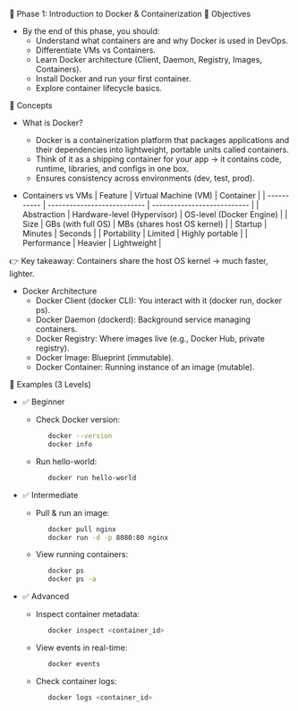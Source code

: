 🐳 Phase 1: Introduction to Docker & Containerization
🎯 Objectives
- By the end of this phase, you should:
  - Understand what containers are and why Docker is used in DevOps.
  - Differentiate VMs vs Containers.
  - Learn Docker architecture (Client, Daemon, Registry, Images, Containers).
  - Install Docker and run your first container.
  - Explore container lifecycle basics.

📘 Concepts
- What is Docker?
  - Docker is a containerization platform that packages applications and their      dependencies into lightweight, portable units called containers.
  - Think of it as a shipping container for your app → it contains code, runtime, libraries, and configs in one box.
  - Ensures consistency across environments (dev, test, prod).

- Containers vs VMs
| Feature     | Virtual Machine (VM)        | Container                   |
| ----------- | --------------------------- | --------------------------- |
| Abstraction | Hardware-level (Hypervisor) | OS-level (Docker Engine)    |
| Size        | GBs (with full OS)          | MBs (shares host OS kernel) |
| Startup     | Minutes                     | Seconds                     |
| Portability | Limited                     | Highly portable             |
| Performance | Heavier                     | Lightweight                 |

👉 Key takeaway: Containers share the host OS kernel → much faster, lighter.

- Docker Architecture
  - Docker Client (docker CLI): You interact with it (docker run, docker ps).
  - Docker Daemon (dockerd): Background service managing containers.
  - Docker Registry: Where images live (e.g., Docker Hub, private registry).
  - Docker Image: Blueprint (immutable).
  - Docker Container: Running instance of an image (mutable).

🧪 Examples (3 Levels)
- ✅ Beginner
  - Check Docker version:
    ```bash
       docker --version
       docker info
    ```
  
  - Run hello-world:
    ```bash
       docker run hello-world
    ```

- ✅ Intermediate
  - Pull & run an image:
    ```bash
       docker pull nginx
       docker run -d -p 8080:80 nginx
    ```

  - View running containers:
    ```bash
       docker ps
       docker ps -a
    ```

- ✅ Advanced
  - Inspect container metadata:
    ```bash
       docker inspect <container_id>
    ```
  
  - View events in real-time:
    ```bash
       docker events
    ```
  
  - Check container logs:
    ```bash
       docker logs <container_id>
         
 